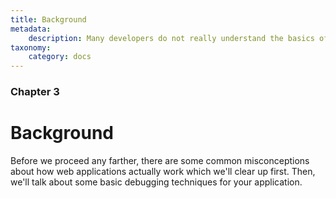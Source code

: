 ```yaml
---
title: Background
metadata:
    description: Many developers do not really understand the basics of how HTTP and web applications work.  This guide attempts to clarify some common misconceptions.
taxonomy:
    category: docs
---
```


### Chapter 3

# Background

Before we proceed any farther, there are some common misconceptions about how web applications actually work which we'll clear up first.  Then, we'll talk about some basic debugging techniques for your application.
